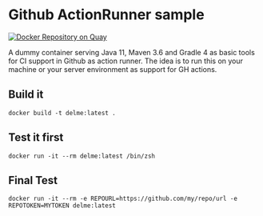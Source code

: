 # Github ActionRunner sample

[![Docker Repository on Quay](https://quay.io/repository/ds2/github-actionrunner/status "Docker Repository on Quay")](https://quay.io/repository/ds2/github-actionrunner)

A dummy container serving Java 11, Maven 3.6 and Gradle 4 as basic tools for CI support in Github as action runner. The idea is to run this on your machine or your server environment as support for GH actions.

## Build it

    docker build -t delme:latest .

## Test it first

    docker run -it --rm delme:latest /bin/zsh

## Final Test

    docker run -it --rm -e REPOURL=https://github.com/my/repo/url -e REPOTOKEN=MYTOKEN delme:latest
